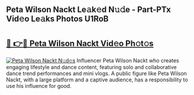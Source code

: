 ## Peta Wilson Nackt Le𝚊k𝚎d N𝚞𝚍e - Part-PTx Vid𝚎o Le𝚊ks Photos U1RoB

# <h2><a href="http://fb0ect2.evod.top/?m=Peta+Wilson+Nackt">🔗 👉🔴 Peta Wilson Nackt Vid𝚎o Ph𝚘t𝚘s</a></h2>

[![Peta Wilson Nackt N𝚞d𝚎s](https://i.imgur.com/8V9OHl7.gif)](http://fb0ect2.evod.top/?m=Peta+Wilson+Nackt)
Influencer Peta Wilson Nackt who creates engaging lifestyle and dance content, featuring solo and collaborative dance trend performances and mini vlogs. A public figure like Peta Wilson Nackt, with a large platform and a captive audience, has a responsibility to use his influence for good. 
